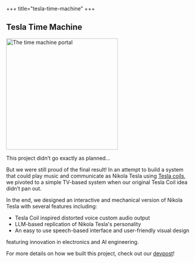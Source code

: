 +++
title="tesla-time-machine"
+++

## Tesla Time Machine

<img src="/images/tesla0.png" alt="The time machine portal" width=300px>

This project didn’t go exactly as planned…

But we were still proud of the final result! In an attempt to build a system that could play music and communicate as Nikola Tesla using [Tesla coils](https://www.youtube.com/watch?v=gqs8bRMhBgA), we pivoted to a simple TV-based system when our original Tesla Coil idea didn’t pan out.

In the end, we designed an interactive and mechanical version of Nikola Tesla with several features including:

- Tesla Coil inspired distorted voice custom audio output
- LLM-based replication of Nikola Tesla's personality
- An easy to use speech-based interface and user-friendly visual design

featuring innovation in electronics and AI engineering.


For more details on how we built this project, check out our [devpost](https://devpost.com/software/tesla-time-machine)!
